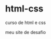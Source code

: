 # html-css
 curso de html e css


meu site de desafio <a href="https://guihermeg.github.io/html-css-cursoemvideo/desafio04/android-site.txt"></a>